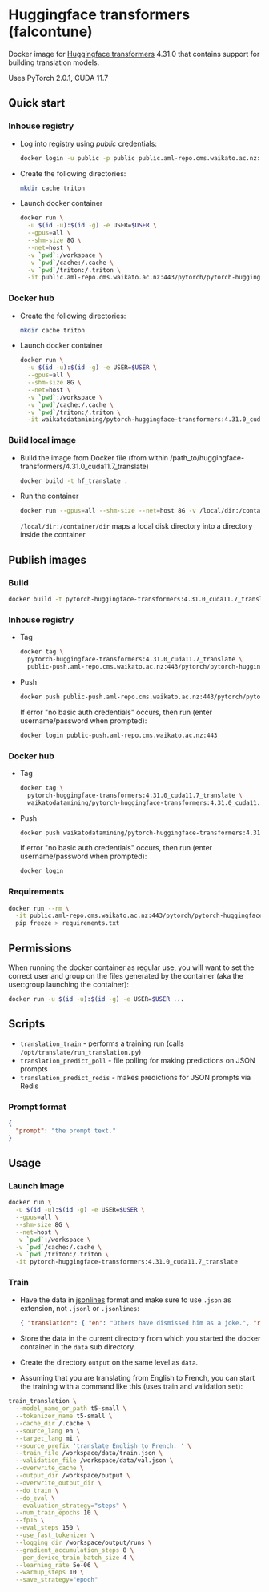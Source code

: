 # Huggingface transformers (falcontune)

Docker image for [Huggingface transformers](https://github.com/huggingface/transformers) 4.31.0
that contains support for building translation models.

Uses PyTorch 2.0.1, CUDA 11.7

## Quick start

### Inhouse registry

* Log into registry using *public* credentials:

  ```bash
  docker login -u public -p public public.aml-repo.cms.waikato.ac.nz:443 
  ```

* Create the following directories:

  ```bash
  mkdir cache triton
  ```

* Launch docker container

  ```bash
  docker run \
    -u $(id -u):$(id -g) -e USER=$USER \
    --gpus=all \
    --shm-size 8G \
    --net=host \
    -v `pwd`:/workspace \
    -v `pwd`/cache:/.cache \
    -v `pwd`/triton:/.triton \
    -it public.aml-repo.cms.waikato.ac.nz:443/pytorch/pytorch-huggingface-transformers:4.31.0_cuda11.7_translate
  ```

### Docker hub
  
* Create the following directories:

  ```bash
  mkdir cache triton
  ```

* Launch docker container

  ```bash
  docker run \
    -u $(id -u):$(id -g) -e USER=$USER \
    --gpus=all \
    --shm-size 8G \
    --net=host \
    -v `pwd`:/workspace \
    -v `pwd`/cache:/.cache \
    -v `pwd`/triton:/.triton \
    -it waikatodatamining/pytorch-huggingface-transformers:4.31.0_cuda11.7_translate
  ```

### Build local image

* Build the image from Docker file (from within /path_to/huggingface-transformers/4.31.0_cuda11.7_translate)

  ```bash
  docker build -t hf_translate .
  ```
  
* Run the container

  ```bash
  docker run --gpus=all --shm-size --net=host 8G -v /local/dir:/container/dir -it hf_translate
  ```
  `/local/dir:/container/dir` maps a local disk directory into a directory inside the container


## Publish images

### Build

```bash
docker build -t pytorch-huggingface-transformers:4.31.0_cuda11.7_translate .
```

### Inhouse registry  
  
* Tag

  ```bash
  docker tag \
    pytorch-huggingface-transformers:4.31.0_cuda11.7_translate \
    public-push.aml-repo.cms.waikato.ac.nz:443/pytorch/pytorch-huggingface-transformers:4.31.0_cuda11.7_translate
  ```
  
* Push

  ```bash
  docker push public-push.aml-repo.cms.waikato.ac.nz:443/pytorch/pytorch-huggingface-transformers:4.31.0_cuda11.7_translate
  ```
  If error "no basic auth credentials" occurs, then run (enter username/password when prompted):
  
  ```bash
  docker login public-push.aml-repo.cms.waikato.ac.nz:443
  ```

### Docker hub  
  
* Tag

  ```bash
  docker tag \
    pytorch-huggingface-transformers:4.31.0_cuda11.7_translate \
    waikatodatamining/pytorch-huggingface-transformers:4.31.0_cuda11.7_translate
  ```
  
* Push

  ```bash
  docker push waikatodatamining/pytorch-huggingface-transformers:4.31.0_cuda11.7_translate
  ```
  If error "no basic auth credentials" occurs, then run (enter username/password when prompted):
  
  ```bash
  docker login
  ```


### Requirements

```bash
docker run --rm \
  -it public.aml-repo.cms.waikato.ac.nz:443/pytorch/pytorch-huggingface-transformers:4.31.0_cuda11.7_translate \
  pip freeze > requirements.txt
```


## Permissions

When running the docker container as regular use, you will want to set the correct
user and group on the files generated by the container (aka the user:group launching
the container):

```bash
docker run -u $(id -u):$(id -g) -e USER=$USER ...
```

## Scripts

* `translation_train` - performs a training run (calls `/opt/translate/run_translation.py`)
* `translation_predict_poll` - file polling for making predictions on JSON prompts
* `translation_predict_redis` - makes predictions for JSON prompts via Redis

### Prompt format

```json
{
  "prompt": "the prompt text."
}
```


## Usage

### Launch image

```bash
docker run \
  -u $(id -u):$(id -g) -e USER=$USER \
  --gpus=all \
  --shm-size 8G \
  --net=host \
  -v `pwd`:/workspace \
  -v `pwd`/cache:/.cache \
  -v `pwd`/triton:/.triton \
  -it pytorch-huggingface-transformers:4.31.0_cuda11.7_translate
```

### Train

* Have the data in [jsonlines](https://jsonlines.org/) format and make sure to use `.json` as extension,
  not `.jsonl` or `.jsonlines`:

  ```json
  { "translation": { "en": "Others have dismissed him as a joke.", "ro": "Alții l-au numit o glumă." } }
  ```

* Store the data in the current directory from which you started the docker container in the `data`
  sub directory.

* Create the directory `output` on the same level as `data`.

* Assuming that you are translating from English to French, you can start the 
  training with a command like this (uses train and validation set):

```bash
train_translation \
  --model_name_or_path t5-small \
  --tokenizer_name t5-small \
  --cache_dir /.cache \
  --source_lang en \
  --target_lang mi \
  --source_prefix 'translate English to French: ' \
  --train_file /workspace/data/train.json \
  --validation_file /workspace/data/val.json \
  --overwrite_cache \
  --output_dir /workspace/output \
  --overwrite_output_dir \
  --do_train \
  --do_eval \
  --evaluation_strategy="steps" \
  --num_train_epochs 10 \
  --fp16 \
  --eval_steps 150 \
  --use_fast_tokenizer \
  --logging_dir /workspace/output/runs \
  --gradient_accumulation_steps 8 \
  --per_device_train_batch_size 4 \
  --learning_rate 5e-06 \
  --warmup_steps 10 \
  --save_strategy="epoch"
```

